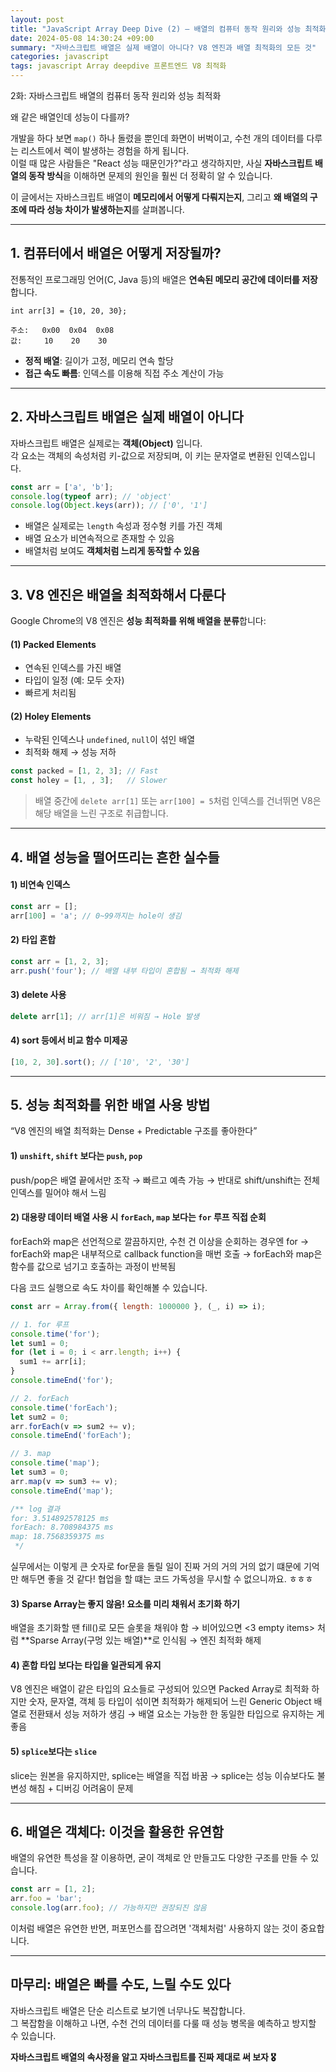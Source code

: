 ```yaml
---
layout: post
title: "JavaScript Array Deep Dive (2) — 배열의 컴퓨터 동작 원리와 성능 최적화"
date: 2024-05-08 14:30:24 +09:00
summary: "자바스크립트 배열은 실제 배열이 아니다? V8 엔진과 배열 최적화의 모든 것"
categories: javascript
tags: javascript Array deepdive 프론트엔드 V8 최적화
---
```


2화: 자바스크립트 배열의 컴퓨터 동작 원리와 성능 최적화

 왜 같은 배열인데 성능이 다를까?

개발을 하다 보면 `map()` 하나 돌렸을 뿐인데 화면이 버벅이고, 수천 개의 데이터를 다루는 리스트에서 렉이 발생하는 경험을 하게 됩니다.  
이럴 때 많은 사람들은 "React 성능 때문인가?"라고 생각하지만, 사실 **자바스크립트 배열의 동작 방식**을 이해하면 문제의 원인을 훨씬 더 정확히 알 수 있습니다.

이 글에서는 자바스크립트 배열이 **메모리에서 어떻게 다뤄지는지**, 그리고 **왜 배열의 구조에 따라 성능 차이가 발생하는지**를 살펴봅니다.

---

## 1. 컴퓨터에서 배열은 어떻게 저장될까?

전통적인 프로그래밍 언어(C, Java 등)의 배열은 **연속된 메모리 공간에 데이터를 저장**합니다.

```text
int arr[3] = {10, 20, 30};

주소:   0x00  0x04  0x08
값:     10    20    30
```

- **정적 배열**: 길이가 고정, 메모리 연속 할당  
- **접근 속도 빠름**: 인덱스를 이용해 직접 주소 계산이 가능

---

## 2. 자바스크립트 배열은 실제 배열이 아니다

자바스크립트 배열은 실제로는 **객체(Object)** 입니다.  
각 요소는 객체의 속성처럼 키-값으로 저장되며, 이 키는 문자열로 변환된 인덱스입니다.

```js
const arr = ['a', 'b'];
console.log(typeof arr); // 'object'
console.log(Object.keys(arr)); // ['0', '1']
```

- 배열은 실제로는 `length` 속성과 정수형 키를 가진 객체
- 배열 요소가 비연속적으로 존재할 수 있음
- 배열처럼 보여도 **객체처럼 느리게 동작할 수 있음**

---

## 3. V8 엔진은 배열을 최적화해서 다룬다

Google Chrome의 V8 엔진은 **성능 최적화를 위해 배열을 분류**합니다:

#### (1) Packed Elements
- 연속된 인덱스를 가진 배열
- 타입이 일정 (예: 모두 숫자)
- 빠르게 처리됨

#### (2) Holey Elements
- 누락된 인덱스나 `undefined`, `null`이 섞인 배열
- 최적화 해제 → 성능 저하

```js
const packed = [1, 2, 3]; // Fast
const holey = [1, , 3];   // Slower
```

> 배열 중간에 `delete arr[1]` 또는 `arr[100] = 5`처럼 인덱스를 건너뛰면 V8은 해당 배열을 느린 구조로 취급합니다.

---

## 4. 배열 성능을 떨어뜨리는 흔한 실수들

#### 1) 비연속 인덱스
```js
const arr = [];
arr[100] = 'a'; // 0~99까지는 hole이 생김
```

#### 2) 타입 혼합
```js
const arr = [1, 2, 3];
arr.push('four'); // 배열 내부 타입이 혼합됨 → 최적화 해제
```

#### 3) delete 사용
```js
delete arr[1]; // arr[1]은 비워짐 → Hole 발생
```

#### 4) sort 등에서 비교 함수 미제공
```js
[10, 2, 30].sort(); // ['10', '2', '30']
```

---

## 5. 성능 최적화를 위한 배열 사용 방법 

“V8 엔진의 배열 최적화는 Dense + Predictable 구조를 좋아한다”

#### 1) `unshift`, `shift` 보다는 `push`, `pop` 
 push/pop은 배열 끝에서만 조작
 → 빠르고 예측 가능
 → 반대로 shift/unshift는 전체 인덱스를 밀어야 해서 느림

#### 2) 대용량 데이터 배열 사용 시 `forEach`, `map` 보다는 `for` 루프 직접 순회
 forEach와 map은 선언적으로 깔끔하지만, 수천 건 이상을 순회하는 경우엔 for
 → forEach와 map은 내부적으로 callback function을 매번 호출
 → forEach와 map은 함수를 값으로 넘기고 호출하는 과정이 반복됨

다음 코드 실행으로 속도 차이를 확인해볼 수 있습니다.

```js
const arr = Array.from({ length: 1000000 }, (_, i) => i);

// 1. for 루프
console.time('for');
let sum1 = 0;
for (let i = 0; i < arr.length; i++) {
  sum1 += arr[i];
}
console.timeEnd('for');

// 2. forEach
console.time('forEach');
let sum2 = 0;
arr.forEach(v => sum2 += v);
console.timeEnd('forEach');

// 3. map 
console.time('map');
let sum3 = 0;
arr.map(v => sum3 += v);
console.timeEnd('map');

/** log 결과
for: 3.514892578125 ms
forEach: 8.708984375 ms
map: 18.7568359375 ms
 */
```

실무에서는 이렇게 큰 숫자로 for문을 돌릴 일이 진짜 거의 거의 거의 없기 떄문에 기억만 해두면 좋을 것 같다! 협업을 할 떄는 코드 가독성을 무시할 수 없으니까요. ㅎㅎㅎ


#### 3) Sparse Array는 좋지 않음! 요소를 미리 채워서 초기화 하기
 배열을 초기화할 땐 fill()로 모든 슬롯을 채워야 함
 → 비어있으면  <3 empty items> 처럼 **Sparse Array(구멍 있는 배열)**로 인식됨
 → 엔진 최적화 해제

#### 4) 혼합 타입 보다는 타입을 일관되게 유지
V8 엔진은 배열이 같은 타입의 요소들로 구성되어 있으면 Packed Array로 최적화 하지만 숫자, 문자열, 객체 등 타입이 섞이면 최적화가 해제되어 느린 Generic Object 배열로 전환돼서 성능 저하가 생김
 → 배열 요소는 가능한 한 동일한 타입으로 유지하는 게 좋음

#### 5) `splice`보다는 `slice`
 slice는 원본을 유지하지만, splice는 배열을 직접 바꿈
 → splice는 성능 이슈보다도 불변성 해침 + 디버깅 어려움이 문제

---

## 6. 배열은 객체다: 이것을 활용한 유연함

배열의 유연한 특성을 잘 이용하면, 굳이 객체로 안 만들고도 다양한 구조를 만들 수 있습니다.

```js
const arr = [1, 2];
arr.foo = 'bar';
console.log(arr.foo); // 가능하지만 권장되진 않음
```

이처럼 배열은 유연한 반면, 퍼포먼스를 잡으려면 '객체처럼' 사용하지 않는 것이 중요합니다.

---

## 마무리: 배열은 빠를 수도, 느릴 수도 있다

자바스크립트 배열은 단순 리스트로 보기엔 너무나도 복잡합니다.  
그 복잡함을 이해하고 나면, 수천 건의 데이터를 다룰 때 성능 병목을 예측하고 방지할 수 있습니다.

**자바스크립트 배열의 속사정을 알고 자바스크립트를 진짜 제대로 써 보자 🎖️**  
